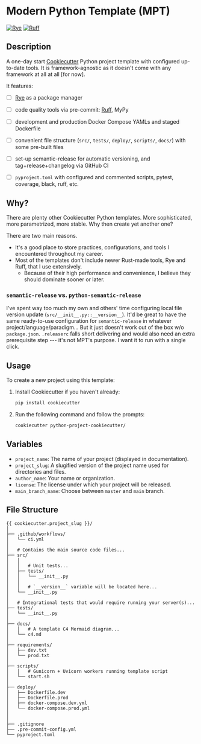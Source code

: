 # Modern Python Template (MPT)
[![Rye](https://img.shields.io/endpoint?url=https://raw.githubusercontent.com/astral-sh/rye/main/artwork/badge.json)](https://rye.astral.sh)
[![Ruff](https://img.shields.io/endpoint?url=https://raw.githubusercontent.com/astral-sh/ruff/main/assets/badge/v2.json)](https://github.com/astral-sh/ruff)


## Description
A one-day start [Cookiecutter](https://github.com/cookiecutter/cookiecutter) Python project template with configured up-to-date tools.
It is framework-agnostic as it doesn't come with any framework at all at all [for now].

It features:
- [ ] [Rye](https://rye.astral.sh/) as a package manager
- [ ] code quality tools via pre-commit: [Ruff](https://docs.astral.sh/ruff/), MyPy
- [ ] development and production Docker Compose YAMLs and staged Dockerfile
- [ ] convenient file structure (`src/`, `tests/`, `deploy/`, `scripts/`, `docs/`) with some pre-built files
- [ ] set-up semantic-release for automatic versioning, and tag+release+changelog via GitHub CI
- [ ] `pyproject.toml` with configured and commented scripts, pytest, coverage, black, ruff, etc.


## Why?
There are plenty other Cookiecutter Python templates. More sophisticated, more parametrized, more stable.
Why then create yet another one?

There are two main reasons. 
- It's a good place to store practices, configurations, and tools I encountered throughout my career.
- Most of the templates don't include newer Rust-made tools, Rye and Ruff, that I use extensively. 
  - Because of their high performance and convenience, I believe they should dominate sooner or later.

### `semantic-release` vs. `python-semantic-release`
I've spent way too much my own and others' time configuring local file version update (`src/__init__.py::__version__`).
It'd be great to have the same ready-to-use configuration for `semantic-release` in whatever project/language/paradigm...
But it just doesn't work out of the box w/o `package.json`.
`.releaserc` falls short delivering and would also need an extra prerequisite step --- it's not MPT's purpose.
I want it to run with a single click.

## Usage

To create a new project using this template:

1. Install Cookiecutter if you haven't already:
    ```bash
    pip install cookiecutter
    ```

2. Run the following command and follow the prompts:
    ```bash
    cookiecutter python-project-cookiecutter/
    ```

## Variables

- `project_name`: The name of your project (displayed in documentation).
- `project_slug`: A slugified version of the project name used for directories and files.
- `author_name`: Your name or organization.
- `license`: The license under which your project will be released.
- `main_branch_name`: Choose between `master` and `main` branch.

## File Structure
```
{{ cookiecutter.project_slug }}/
│
├── .github/workflows/
│   └── ci.yml
│
│   # Contains the main source code files...
├── src/
│   │
│   │   # Unit tests...
│   ├── tests/
│   │   └── __init__.py
│   │
│   │   # `__version__` variable will be located here...
│   └── __init__.py
│
│   # Integrational tests that would require running your server(s)...
├── tests/
│   └── __init__.py
│
├── docs/
│   │   # A template C4 Mermaid diagram...
│   └── c4.md
│
├── requirements/
│   ├── dev.txt
│   └── prod.txt
│
├── scripts/
│   │   # Gunicorn + Uvicorn workers running template script
│   └── start.sh
│
├── deploy/
│   ├── Dockerfile.dev
│   ├── Dockerfile.prod
│   ├── docker-compose.dev.yml
│   └── docker-compose.prod.yml
│
│
├── .gitignore
├── .pre-commit-config.yml
└── pyproject.toml
```

